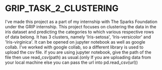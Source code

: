 # GRIP_TASK_2_CLUSTERING
I've made this project as a part of my internship with The Sparks Foundation under the GRIP internship. This project focuses on clustering the data in the iris dataset and predicting the categories to which various respective rows of data belong. It has 3 clusters, namely 'Iris-setosa', 'Iris-versicolor' and 'Iris-virginica'.
It can be opened on jupyter notebook as well as google collab. I've worked with google collab, so a different library is used to upload the csv file. if you are using jupyter notebook, give the path of the file then use read_csv(path) as usual.(only If you are uploading data from your local machine else you can pass the url into pd.read_csv(url))
